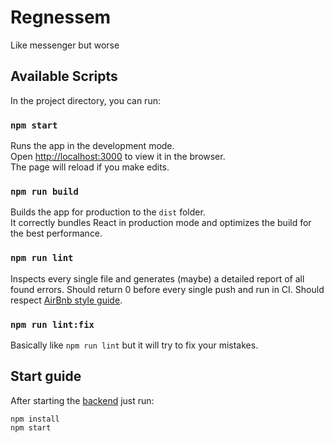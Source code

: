 # Regnessem
Like messenger but worse

## Available Scripts
In the project directory, you can run:
### `npm start`
Runs the app in the development mode.\
Open [http://localhost:3000](http://localhost:3000) to view it in the browser.\
The page will reload if you make edits.

### `npm run build`
Builds the app for production to the `dist` folder.\
It correctly bundles React in production mode and optimizes the build for the best performance.

### `npm run lint`
Inspects every single file and generates (maybe) a detailed report of all found errors.
Should return 0 before every single push and run in CI.
Should respect [AirBnb style guide](https://github.com/airbnb/javascript).

### `npm run lint:fix`
Basically like `npm run lint` but it will try to fix your mistakes.

## Start guide
After starting the [backend](https://github.com/mgtek5/regneback) just run:
```
npm install
npm start
```